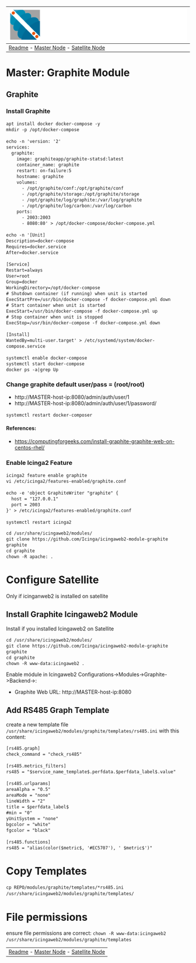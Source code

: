 | ![Sigma Telecom](/docs/logo-sigma.svg)                                                                                 |
| ---------------------------------------------------------------------------------------------------------------------- |
| [Readme](/readme.md) - [Master Node](/docs/setup_master_debian.md) - [Satellite Node](/docs/setup_satellite_debian.md) |

# Master: Graphite Module

## Graphite

### Install Graphite

```
apt install docker docker-compose -y
mkdir -p /opt/docker-compose

echo -n 'version: '2'
services:
  graphite:
    image: graphiteapp/graphite-statsd:latest
    container_name: graphite
    restart: on-failure:5
    hostname: graphite
    volumes:
      - /opt/graphite/conf:/opt/graphite/conf
      - /opt/graphite/storage:/opt/graphite/storage
      - /opt/graphite/log/graphite:/var/log/graphite
      - /opt/graphite/log/carbon:/var/log/carbon
    ports:
      - 2003:2003
      - 8080:80' > /opt/docker-compose/docker-compose.yml

echo -n '[Unit]
Description=docker-compose
Requires=docker.service
After=docker.service

[Service]
Restart=always
User=root
Group=docker
WorkingDirectory=/opt/docker-compose
# Shutdown container (if running) when unit is started
ExecStartPre=/usr/bin/docker-compose -f docker-compose.yml down
# Start container when unit is started
ExecStart=/usr/bin/docker-compose -f docker-compose.yml up
# Stop container when unit is stopped
ExecStop=/usr/bin/docker-compose -f docker-compose.yml down

[Install]
WantedBy=multi-user.target' > /etc/systemd/system/docker-compose.service

systemctl enable docker-compose
systemctl start docker-compose
docker ps -a|grep Up

```

### Change graphite default user/pass = (root/root)

- http://MASTER-host-ip:8080/admin/auth/user/1
- http://MASTER-host-ip:8080/admin/auth/user/1/password/

`systemctl restart docker-composer`

#### References:

- https://computingforgeeks.com/install-graphite-graphite-web-on-centos-rhel/

### Enable Icinga2 Feature

```
icinga2 feature enable graphite
vi /etc/icinga2/features-enabled/graphite.conf

echo -e 'object GraphiteWriter "graphite" {
  host = "127.0.0.1"
  port = 2003
}' > /etc/icinga2/features-enabled/graphite.conf

systemctl restart icinga2
```

```
cd /usr/share/icingaweb2/modules/
git clone https://github.com/Icinga/icingaweb2-module-graphite graphite
cd graphite
chown -R apache: .
```

# Configure Satellite

Only if icinganweb2 is installed on satellite

## Install Graphite Icingaweb2 Module

Install if you installed Icingaweb2 on Satellite

```
cd /usr/share/icingaweb2/modules/
git clone https://github.com/Icinga/icingaweb2-module-graphite graphite
cd graphite
chown -R www-data:icingaweb2 .
```

Enable módule in Icingaweb2
Configurations->Modules->Graphite->Backend->:

- Graphite Web URL: http://MASTER-host-ip:8080

## Add RS485 Graph Template

create a new template file `/usr/share/icingaweb2/modules/graphite/templates/rs485.ini` with this content:

```
[rs485.graph]
check_command = "check_rs485"

[rs485.metrics_filters]
rs485 = "$service_name_template$.perfdata.$perfdata_label$.value"

[rs485.urlparams]
areaAlpha = "0.5"
areaMode = "none"
lineWidth = "2"
title = $perfdata_label$
#min = "0"
yUnitSystem = "none"
bgcolor = "white"
fgcolor = "black"

[rs485.functions]
rs485 = "alias(color($metric$, '#EC5707'), ' $metric$')"
```




# Copy Templates
`cp REPO/modules/graphite/templates/*rs485.ini /usr/share/icingaweb2/modules/graphite/templates/`

# File permissions
ensure file permissions are correct:
`chown -R www-data:icingaweb2 /usr/share/icingaweb2/modules/graphite/templates`

|                                                                                                                        |
| ---------------------------------------------------------------------------------------------------------------------- |
| [Readme](/readme.md) - [Master Node](/docs/setup_master_debian.md) - [Satellite Node](/docs/setup_satellite_debian.md) |
